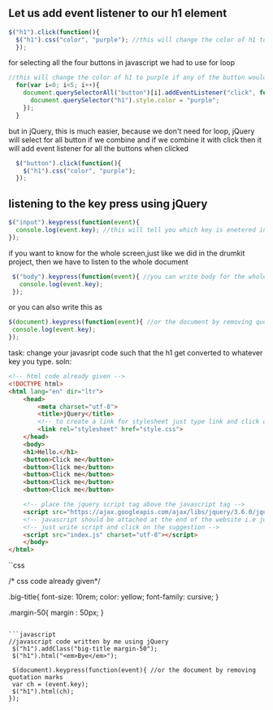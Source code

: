 ## Let us add event listener to our h1 element

```javascript
$("h1").click(function(){
  $("h1").css("color", "purple"); //this will change the color of h1 to purple when clicked
  });
```
for selecting all the four buttons in javascript we had to use for loop

```javascript
//this will change the color of h1 to purple if any of the button would be clicked
  for(var i=0; i<5; i++){
    document.querySelectorAll("button")[i].addEventListener("click", function(){
      document.querySelector("h1").style.color = "purple";
    });
  }
```
but  in jQuery, this is much easier, because we don't need for loop, jQuery will select for all button if we combine and if we combine it with click then it will add event listener for all the buttons when clicked
```javascript
  $("button").click(function(){
    $("h1").css("color", "purple");
  });
 ```
  ## listening to the key press using jQuery
  ```javascript
  $("input").keypress(function(event){
    console.log(event.key); //this will tell you which key is enetered in the input space of website and will print that key in console
  });
  ```
 if you want to know for the whole screen,just like we did in the drumkit project, then we have to listen to the whole document
 
 ```javascript
  $("body").keypress(function(event){ //you can write body for the whole body
    console.log(event.key);
  });
  ```
   or you can also write this as 
   
   ```javascript
  $(document).keypress(function(event){ //or the document by removing quotation marks
    console.log(event.key);
  });
  ```
task: change your javasript code such that the h1 get converted to whatever key you type.
soln:

```html
<!-- html code already given -->
<!DOCTYPE html>
<html lang="en" dir="ltr">
    <head>
        <meta charset="utf-8">
        <title>jQuery</title>
        <!-- to create a link for stylesheet just type link and click on the atom suggestion -->
        <link rel="stylesheet" href="style.css">
    </head>
    <body>
    <h1>Hello.</h1>
    <button>Click me</button>
    <button>Click me</button>
    <button>Click me</button>
    <button>Click me</button>
    <button>Click me</button>

    <!-- place the jquery script tag above the javascript tag -->
    <script src="https://ajax.googleapis.com/ajax/libs/jquery/3.6.0/jquery.min.js"></script>
    <!-- javascript should be attached at the end of the website i.e just before the end of the body -->
    <!-- just write script and click on the suggestion -->
    <script src="index.js" charset="utf-8"></script>
    </body>
</html>
```

``css

/* css code already given*/


.big-title{
  font-size: 10rem;
  color: yellow;
  font-family: cursive;
 }

 
  .margin-50{
    margin : 50px;
  }
```

```javascript
//javascript code written by me using jQuery
 $("h1").addClass("big-title margin-50");
 $("h1").html("<em>Bye</em>");

 $(document).keypress(function(event){ //or the document by removing quotation marks
 var ch = (event.key);
 $("h1").html(ch);
});
```
